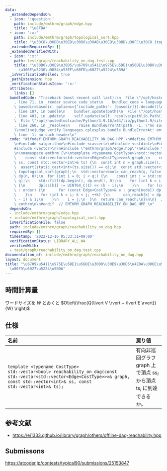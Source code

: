 ```yaml
---
data:
  _extendedDependsOn:
  - icon: ':question:'
    path: include/emthrm/graph/edge.hpp
    title: "\u8FBA"
  - icon: ':x:'
    path: include/emthrm/graph/topological_sort.hpp
    title: "\u30C8\u30DD\u30ED\u30B8\u30AB\u30EB\u30BD\u30FC\u30C8 (topological sort)"
  _extendedRequiredBy: []
  _extendedVerifiedWith:
  - icon: ':x:'
    path: test/graph/reachability_on_dag.test.cpp
    title: "\u30B0\u30E9\u30D5/\u6709\u5411\u975E\u5DE1\u56DE\u30B0\u30E9\u30D5\u4E0A\
      \u306E\u5230\u9054\u53EF\u80FD\u6027\u5224\u5B9A"
  _isVerificationFailed: true
  _pathExtension: hpp
  _verificationStatusIcon: ':x:'
  attributes:
    links: []
  bundledCode: "Traceback (most recent call last):\n  File \"/opt/hostedtoolcache/Python/3.9.16/x64/lib/python3.9/site-packages/onlinejudge_verify/documentation/build.py\"\
    , line 71, in _render_source_code_stat\n    bundled_code = language.bundle(stat.path,\
    \ basedir=basedir, options={'include_paths': [basedir]}).decode()\n  File \"/opt/hostedtoolcache/Python/3.9.16/x64/lib/python3.9/site-packages/onlinejudge_verify/languages/cplusplus.py\"\
    , line 187, in bundle\n    bundler.update(path)\n  File \"/opt/hostedtoolcache/Python/3.9.16/x64/lib/python3.9/site-packages/onlinejudge_verify/languages/cplusplus_bundle.py\"\
    , line 401, in update\n    self.update(self._resolve(pathlib.Path(included), included_from=path))\n\
    \  File \"/opt/hostedtoolcache/Python/3.9.16/x64/lib/python3.9/site-packages/onlinejudge_verify/languages/cplusplus_bundle.py\"\
    , line 260, in _resolve\n    raise BundleErrorAt(path, -1, \"no such header\"\
    )\nonlinejudge_verify.languages.cplusplus_bundle.BundleErrorAt: emthrm/graph/edge.hpp:\
    \ line -1: no such header\n"
  code: "#ifndef EMTHRM_GRAPH_REACHABILITY_ON_DAG_HPP_\n#define EMTHRM_GRAPH_REACHABILITY_ON_DAG_HPP_\n\
    \n#include <algorithm>\n#include <cassert>\n#include <cstdint>\n#include <limits>\n\
    #include <vector>\n\n#include \"emthrm/graph/edge.hpp\"\n#include \"emthrm/graph/topological_sort.hpp\"\
    \n\nnamespace emthrm {\n\ntemplate <typename CostType>\nstd::vector<bool> reachability_on_dag(\n\
    \    const std::vector<std::vector<Edge<CostType>>>& graph,\n    const std::vector<int>&\
    \ ss, const std::vector<int>& ts) {\n  const int n = graph.size(), q = ss.size();\n\
    \  assert(static_cast<int>(ts.size()) == q);\n  const std::vector<int> order =\
    \ topological_sort(graph);\n  std::vector<bool> can_reach(q, false);\n  std::vector<std::uint64_t>\
    \ dp(n, 0);\n  for (int i = 0; i < q;) {\n    const int j = std::min(i + std::numeric_limits<std::uint64_t>::digits,\
    \ q);\n    std::fill(dp.begin(), dp.end(), 0);\n    for (int k = i; k < j; ++k)\
    \ {\n      dp[ss[k]] |= UINT64_C(1) << (k - i);\n    }\n    for (const int node\
    \ : order) {\n      for (const Edge<CostType>& e : graph[node]) dp[e.dst] |= dp[node];\n\
    \    }\n    for (int k = i; k < j; ++k) {\n      can_reach[k] = dp[ts[k]] >> (k\
    \ - i) & 1;\n    }\n    i = j;\n  }\n  return can_reach;\n}\n\n}  // namespace\
    \ emthrm\n\n#endif  // EMTHRM_GRAPH_REACHABILITY_ON_DAG_HPP_\n"
  dependsOn:
  - include/emthrm/graph/edge.hpp
  - include/emthrm/graph/topological_sort.hpp
  isVerificationFile: false
  path: include/emthrm/graph/reachability_on_dag.hpp
  requiredBy: []
  timestamp: '2022-12-16 05:33:31+09:00'
  verificationStatus: LIBRARY_ALL_WA
  verifiedWith:
  - test/graph/reachability_on_dag.test.cpp
documentation_of: include/emthrm/graph/reachability_on_dag.hpp
layout: document
title: "\u6709\u5411\u975E\u5DE1\u56DE\u30B0\u30E9\u30D5\u4E0A\u306E\u5230\u9054\u53EF\
  \u80FD\u6027\u5224\u5B9A"
---
```



## 時間計算量

ワードサイズを $W$ とおくと $O\left(\frac{Q(\lvert V \rvert + \lvert E \rvert)}{W} \right)$


## 仕様

|名前|戻り値|
|:--|:--|
|`template <typename CostType>`<br>`std::vector<bool> reachability_on_dag(const std::vector<std::vector<Edge<CostType>>>& graph, const std::vector<int>& ss, const std::vector<int>& ts);`|有向非巡回グラフ $\mathrm{graph}$ 上で頂点 $\mathrm{ss}_i$ から頂点 $\mathrm{ts}_i$ に到達できるか。|


## 参考文献

- https://ei1333.github.io/library/graph/others/offline-dag-reachability.hpp


## Submissons

https://atcoder.jp/contests/typical90/submissions/25153847
